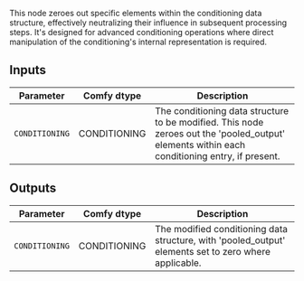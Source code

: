 This node zeroes out specific elements within the conditioning data structure, effectively neutralizing their influence in subsequent processing steps. It's designed for advanced conditioning operations where direct manipulation of the conditioning's internal representation is required.

## Inputs

| Parameter | Comfy dtype                | Description |
|-----------|----------------------------|-------------|
| `CONDITIONING` | CONDITIONING | The conditioning data structure to be modified. This node zeroes out the 'pooled_output' elements within each conditioning entry, if present. |

## Outputs

| Parameter | Comfy dtype                | Description |
|-----------|----------------------------|-------------|
| `CONDITIONING` | CONDITIONING | The modified conditioning data structure, with 'pooled_output' elements set to zero where applicable. |
